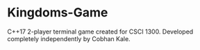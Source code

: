 # Kingdoms-Game
C++17 2-player terminal game created for CSCI 1300. Developed completely independently by Cobhan Kale.
